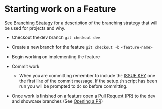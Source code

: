 # Starting work on a Feature

See [Branching Stratagy]() for a description of the branching strategy that will be used for projects and why.

* Checkout the dev branch `git checkout dev`

* Create a new branch for the feature `git checkout -b <feature-name>`

* Begin working on implementing the feature

* Commit work

  * When you are committing remember to include the [ISSUE KEY]() one the first line of the commit message. If the setup.sh script has been run you will be prompted to do so before committing.
  
* Once work is finished on a feature open a Pull Request (PR) to the dev and showcase branches (See [Opening a PR]())